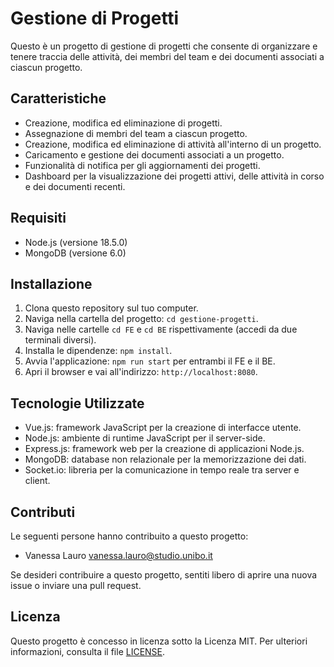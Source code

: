 # Gestione di Progetti

Questo è un progetto di gestione di progetti che consente di organizzare e tenere traccia delle attività, dei membri del team e dei documenti associati a ciascun progetto.

## Caratteristiche

- Creazione, modifica ed eliminazione di progetti.
- Assegnazione di membri del team a ciascun progetto.
- Creazione, modifica ed eliminazione di attività all'interno di un progetto.
- Caricamento e gestione dei documenti associati a un progetto.
- Funzionalità di notifica per gli aggiornamenti dei progetti.
- Dashboard per la visualizzazione dei progetti attivi, delle attività in corso e dei documenti recenti.

## Requisiti

- Node.js (versione 18.5.0)
- MongoDB (versione 6.0)

## Installazione

1. Clona questo repository sul tuo computer.
2. Naviga nella cartella del progetto: `cd gestione-progetti`.
3. Naviga nelle cartelle `cd FE` e `cd BE` rispettivamente (accedi da due terminali diversi).
4. Installa le dipendenze: `npm install`.
5. Avvia l'applicazione: `npm run start` per entrambi il FE e il BE.
6. Apri il browser e vai all'indirizzo: `http://localhost:8080`.

## Tecnologie Utilizzate

- Vue.js: framework JavaScript per la creazione di interfacce utente.
- Node.js: ambiente di runtime JavaScript per il server-side.
- Express.js: framework web per la creazione di applicazioni Node.js.
- MongoDB: database non relazionale per la memorizzazione dei dati.
- Socket.io: libreria per la comunicazione in tempo reale tra server e client.

## Contributi

Le seguenti persone hanno contribuito a questo progetto:

- Vanessa Lauro vanessa.lauro@studio.unibo.it
  
Se desideri contribuire a questo progetto, sentiti libero di aprire una nuova issue o inviare una pull request.

## Licenza

Questo progetto è concesso in licenza sotto la Licenza MIT. Per ulteriori informazioni, consulta il file [LICENSE](LICENSE).
